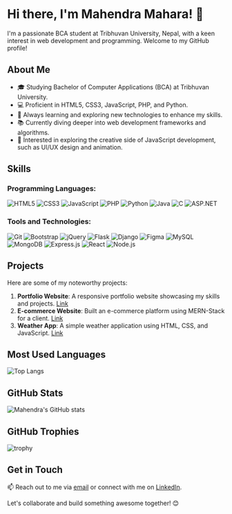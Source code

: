 # Hi there, I'm Mahendra Mahara! 👋

I'm a passionate BCA student at Tribhuvan University, Nepal, with a keen interest in web development and programming. Welcome to my GitHub profile!

## About Me

- 🎓 Studying Bachelor of Computer Applications (BCA) at Tribhuvan University.
- 💻 Proficient in HTML5, CSS3, JavaScript, PHP, and Python.
- 🌱 Always learning and exploring new technologies to enhance my skills.
- 📚 Currently diving deeper into web development frameworks and algorithms.
- 🎨 Interested in exploring the creative side of JavaScript development, such as UI/UX design and animation.

## Skills

### Programming Languages:
![HTML5](https://img.shields.io/badge/-HTML5-E34F26?style=flat-square&logo=html5&logoColor=white)
![CSS3](https://img.shields.io/badge/-CSS3-1572B6?style=flat-square&logo=css3)
![JavaScript](https://img.shields.io/badge/-JavaScript-F7DF1E?style=flat-square&logo=javascript&logoColor=black)
![PHP](https://img.shields.io/badge/-PHP-777BB4?style=flat-square&logo=php&logoColor=white)
![Python](https://img.shields.io/badge/-Python-3776AB?style=flat-square&logo=python&logoColor=white)
![Java](https://img.shields.io/badge/-Java-007396?style=flat-square&logo=java&logoColor=white)
![C](https://img.shields.io/badge/-C-A8B9CC?style=flat-square&logo=c&logoColor=white)
![ASP.NET](https://img.shields.io/badge/-ASP.NET-512BD4?style=flat-square&logo=.net&logoColor=white)

### Tools and Technologies:
![Git](https://img.shields.io/badge/-Git-black?style=flat-square&logo=git)
![Bootstrap](https://img.shields.io/badge/-Bootstrap-563D7C?style=flat-square&logo=bootstrap)
![jQuery](https://img.shields.io/badge/-jQuery-0769AD?style=flat-square&logo=jquery)
![Flask](https://img.shields.io/badge/-Flask-000000?style=flat-square&logo=flask)
![Django](https://img.shields.io/badge/-Django-092E20?style=flat-square&logo=django)
![Figma](https://img.shields.io/badge/-Figma-F24E1E?style=flat-square&logo=figma&logoColor=white)
![MySQL](https://img.shields.io/badge/-MySQL-4479A1?style=flat-square&logo=mysql&logoColor=white)
![MongoDB](https://img.shields.io/badge/-MongoDB-47A248?style=flat-square&logo=mongodb&logoColor=white)
![Express.js](https://img.shields.io/badge/-Express.js-000000?style=flat-square&logo=express&logoColor=white)
![React](https://img.shields.io/badge/-React-61DAFB?style=flat-square&logo=react&logoColor=white)
![Node.js](https://img.shields.io/badge/-Node.js-339933?style=flat-square&logo=node.js&logoColor=white)

## Projects

Here are some of my noteworthy projects:

1. **Portfolio Website**: A responsive portfolio website showcasing my skills and projects. [Link](#)
2. **E-commerce Website**: Built an e-commerce platform using MERN-Stack for a client. [Link](#)
3. **Weather App**: A simple weather application using HTML, CSS, and JavaScript. [Link](#)

## Most Used Languages

![Top Langs](https://github-readme-stats.vercel.app/api/top-langs/?username=mahendramahara&layout=compact&theme=radical)

## GitHub Stats

![Mahendra's GitHub stats](https://github-readme-stats.vercel.app/api?username=mahendramahara&show_icons=true&theme=radical)

## GitHub Trophies

![trophy](https://github-profile-trophy.vercel.app/?username=mahendramahara)

## Get in Touch

📫 Reach out to me via [email](mailto:mahendramahara246@gmail.com) or connect with me on [LinkedIn](https://www.linkedin.com/in/mahendramahara).

Let's collaborate and build something awesome together! 😊
